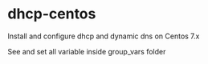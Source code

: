 # dhcp-centos
Install and configure dhcp and dynamic dns on Centos 7.x

See and set all variable inside group_vars folder 
